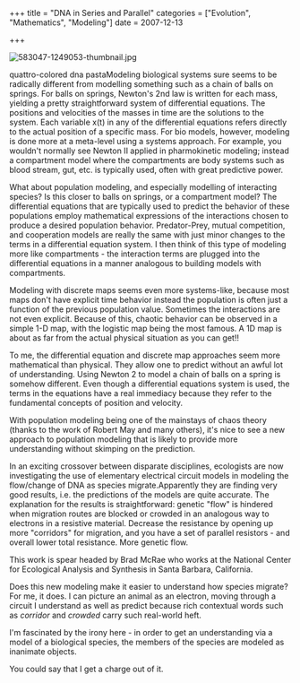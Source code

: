 +++
title = "DNA in Series and Parallel"
categories = ["Evolution", "Mathematics", "Modeling"]
date = 2007-12-13


+++


<img alt="583047-1249053-thumbnail.jpg" src="https://www.fractalog.com/jpg/583047-1249053-thumbnail.jpg" />

  quattro-colored dna pastaModeling biological systems sure seems to be radically different from modelling something such as a chain of balls on springs. For balls on springs, Newton's 2nd law is written for each mass, yielding a pretty straightforward system of differential equations. The positions and velocities of the masses in time are the solutions to the system. Each variable x(t) in any of the differential equations refers directly to the actual position of a specific mass. For bio models, however, modeling is done more at a meta-level using a systems approach. For example, you wouldn't normally see Newton II applied in pharmokinetic modeling; instead a compartment model where the compartments are body systems such as blood stream, gut, etc. is typically used, often with great predictive power.
   
What about population modeling, and especially modelling of interacting species? Is this closer to balls on springs, or a compartment model? The differential equations that are typically used to predict the behavior of these populations employ mathematical expressions of the interactions chosen to produce a desired population behavior. Predator-Prey, mutual competition, and cooperation models are really the same with just minor changes to the terms in a differential equation system. I then think of this type of modeling more like compartments - the interaction terms are plugged into the differential equations in a manner analogous to building models with compartments.
   
Modeling with discrete maps seems even more systems-like, because most maps don't have explicit time behavior instead the population is often just a function of the previous population value. Sometimes the interactions are not even explicit. Because of this, chaotic behavior can be observed in a simple 1-D map, with the logistic map being the most famous. A 1D map is about as far from the actual physical situation as you can get!!  
   
To me, the differential equation and discrete map approaches seem more mathematical than physical. They allow one to predict without an awful lot of understanding. Using Newton 2 to model a chain of balls on a spring is somehow different. Even though a differential equations system is used, the terms in the equations have a real immediacy because they refer to the fundamental concepts of position and velocity.
   
With population modeling being one of the mainstays of chaos theory (thanks to the work of Robert May and many others), it's nice to see a new approach to population modeling that is likely to provide more understanding without skimping on the prediction.
   
In an exciting crossover between disparate disciplines, ecologists are now investigating the use of elementary electrical circuit models in modeling the flow/change of DNA as species migrate.Apparently they are finding very good results, i.e. the predictions of the models are quite accurate. The explanation for the results is straightforward: genetic &quot;flow&quot; is hindered when migration routes are blocked or crowded in an analogous way to electrons in a resistive material. Decrease the resistance by opening up more &quot;corridors&quot; for migration, and you have a set of parallel resistors - and overall lower total resistance. More genetic flow.
   
This work is spear headed by Brad McRae who works at the National Center for Ecological Analysis and Synthesis in Santa Barbara, California. 
   
Does this new modeling make it easier to understand how species migrate? For me, it does. I can picture an animal as an electron, moving through a circuit I  understand as well as predict because rich contextual words such as <em>corridor </em>and <em>crowded </em>carry such real-world heft.
   
I'm fascinated by the irony here - in order to get an understanding via a model of a biological species, the members of the species are modeled as inanimate objects.
   
You could say that I get a charge out of it.
